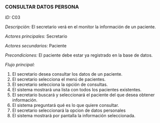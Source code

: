 ### **CONSULTAR DATOS PERSONA**
*ID:* C03	

*Descripción:* El secretario verá en el monitor la información de un paciente.

*Actores principales:* Secretario       

*Actores secundarios:* Paciente

*Precondiciones:*
El paciente debe estar ya registrado en la base de datos.

*Flujo principal:*
1. El secretario desea consultar los datos de un paciente.
2. El secretario selecciona el menú de pacientes.
4. El secretario selecciona la opción de consultas.
5. El sistema mostrará una lista con todos los pacientes existentes.
6. El secretario buscará y seleccionará el paciente del que desea obtener información.
7. El sistema preguntará qué es lo que quiere consultar.
8. El secretario seleccionará la opcion de datos personales
9. El sistema mostrará por pantalla la información seleccionada.
